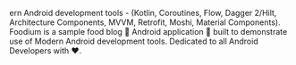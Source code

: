 ern Android development tools - (Kotlin, Coroutines, Flow, Dagger 2/Hilt, Architecture Components, MVVM, Retrofit, Moshi, Material Components). 
Foodium is a sample food blog 🍲 Android application 📱 built to demonstrate use of Modern Android development tools. Dedicated to all Android Developers with ❤️.
